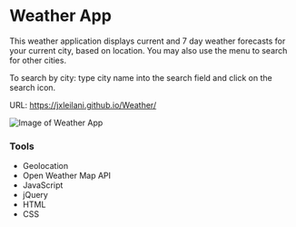 # Weather App
This weather application displays current and 7 day weather forecasts for your current city, based on location. You may also use the menu to search for other cities.

To search by city: type city name into the search field and click on the search icon.

URL: https://jxleilani.github.io/Weather/

![Image of Weather App](https://jxleilani.github.io/Weather/Assets/weatherapp.png)

### Tools
* Geolocation
* Open Weather Map API
* JavaScript
* jQuery
* HTML
* CSS